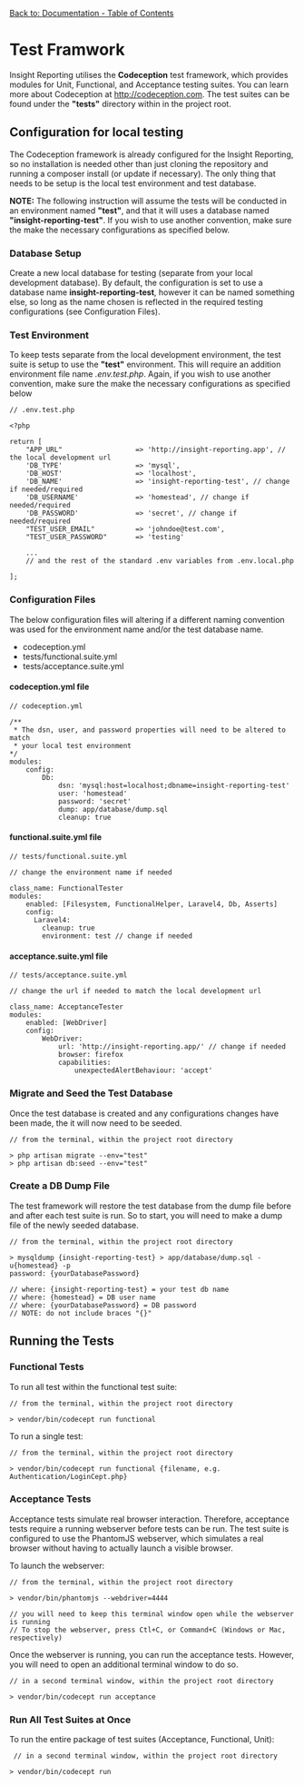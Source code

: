 [Back to: Documentation - Table of Contents](contents.md)

# Test Framwork #
Insight Reporting utilises the **Codeception** test framework, which provides modules for Unit, Functional,
and Acceptance testing suites. You can learn more about Codeception at http://codeception.com. The test suites 
can be found under the **"tests"** directory within in the project root.

## Configuration for local testing ##
The Codeception framework is already configured for the Insight Reporting, so no installation is needed
other than just cloning the repository and running a composer install (or update if necessary). 
The only thing that needs to be setup is the local test environment and test database.

**NOTE:** The following instruction will assume the tests will be conducted in an environment named **"test"**, 
and that it will uses a database named **"insight-reporting-test"**. If you wish to use another convention, make
sure the make the necessary configurations as specified below.

### Database Setup ###
Create a new local database for testing (separate from your local development database). By default, the 
configuration is set to use a database name **insight-reporting-test**, however it can be named something
else, so long as the name chosen is reflected in the required testing configurations (see Configuration Files).

### Test Environment ###
To keep tests separate from the local development environment, the test suite is setup to use the **"test"** 
environment. This will require an addition environment file name *.env.test.php*. Again, if you wish to use another convention, make
sure the make the necessary configurations as specified below

```
// .env.test.php 

<?php

return [
    "APP_URL"                  => 'http://insight-reporting.app', // the local development url
    'DB_TYPE'                  => 'mysql',
    'DB_HOST'                  => 'localhost',
    'DB_NAME'                  => 'insight-reporting-test', // change if needed/required
    'DB_USERNAME'              => 'homestead', // change if needed/required
    'DB_PASSWORD'              => 'secret', // change if needed/required
    "TEST_USER_EMAIL"          => 'johndoe@test.com',
    "TEST_USER_PASSWORD"       => 'testing'
    
    ...
    // and the rest of the standard .env variables from .env.local.php
    
];
```

### Configuration Files ###
The below configuration files will altering if a different naming convention was used
for the environment name and/or the test database name.

* codeception.yml
* tests/functional.suite.yml
* tests/acceptance.suite.yml


#### codeception.yml file ####
```
// codeception.yml

/**
 * The dsn, user, and password properties will need to be altered to match
 * your local test environment
*/
modules:
    config:
        Db:
            dsn: 'mysql:host=localhost;dbname=insight-reporting-test'
            user: 'homestead'
            password: 'secret'
            dump: app/database/dump.sql
            cleanup: true
```

#### functional.suite.yml file ####
```
// tests/functional.suite.yml

// change the environment name if needed

class_name: FunctionalTester
modules:
    enabled: [Filesystem, FunctionalHelper, Laravel4, Db, Asserts]
    config:
      Laravel4:
        cleanup: true
        environment: test // change if needed
```

#### acceptance.suite.yml file ####
```
// tests/acceptance.suite.yml

// change the url if needed to match the local development url

class_name: AcceptanceTester
modules:
    enabled: [WebDriver]
    config:
        WebDriver:
            url: 'http://insight-reporting.app/' // change if needed
            browser: firefox
            capabilities:
                unexpectedAlertBehaviour: 'accept'
```


### Migrate and Seed the Test Database ###
Once the test database is created and any configurations changes have been made,
the it will now need to be seeded.
```
// from the terminal, within the project root directory

> php artisan migrate --env="test"
> php artisan db:seed --env="test"
```

### Create a DB Dump File ###
The test framework will restore the test database from the dump file before and after 
each test suite is run. So to start, you will need to make a dump file of the newly seeded database.
```
// from the terminal, within the project root directory

> mysqldump {insight-reporting-test} > app/database/dump.sql -u{homestead} -p
password: {yourDatabasePassword}

// where: {insight-reporting-test} = your test db name
// where: {homestead} = DB user name
// where: {yourDatabasePassword} = DB password
// NOTE: do not include braces "{}"
```

## Running the Tests ##

### Functional Tests ###
To run all test within the functional test suite:
```
// from the terminal, within the project root directory

> vendor/bin/codecept run functional
```

To run a single test:
```
// from the terminal, within the project root directory

> vendor/bin/codecept run functional {filename, e.g. Authentication/LoginCept.php}
```

### Acceptance Tests ###
Acceptance tests simulate real browser interaction. Therefore, acceptance tests require a running 
webserver before tests can be run. The test suite is configured to use the PhantomJS webserver, 
which simulates a real browser without having to actually launch a visible browser.

To launch the webserver:
```
// from the terminal, within the project root directory

> vendor/bin/phantomjs --webdriver=4444

// you will need to keep this terminal window open while the webserver is running
// To stop the webserver, press Ctl+C, or Command+C (Windows or Mac, respectively)
```

Once the webserver is running, you can run the acceptance tests. However, you will need
to open an additional terminal window to do so.
 ```
 // in a second terminal window, within the project root directory
 
 > vendor/bin/codecept run acceptance
 
 ```
 
### Run All Test Suites at Once ###
 
 To run the entire package of test suites (Acceptance, Functional, Unit):
 ```
  // in a second terminal window, within the project root directory
 
 > vendor/bin/codecept run
 ```
 
 